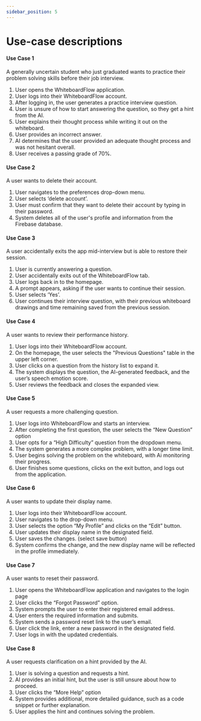 ```yaml
---
sidebar_position: 5
---
```


# Use-case descriptions

#### Use Case 1
A generally uncertain student who just graduated wants to practice their problem solving skills before their job interview.
1. User opens the WhiteboardFlow application.
2. User logs into their WhiteboardFlow account.
3. After logging in, the user generates a practice interview question.
4. User is unsure of how to start answering the question, so they get a hint from the AI.
5. User explains their thought process while writing it out on the whiteboard.
6. User provides an incorrect answer.
7. AI determines that the user provided an adequate thought process and was not hesitant overall.
8. User receives a passing grade of 70%.

#### Use Case 2
A user wants to delete their account.
1. User navigates to the preferences drop-down menu.
2. User selects ‘delete account’.
3. User must confirm that they want to delete their account by typing in their password.
4. System deletes all of the user's profile and information from the Firebase database.

#### Use Case 3
A user accidentally exits the app mid-interview but is able to restore their session.
1. User is currently answering a question.
2. User accidentally exits out of the WhiteboardFlow tab.
3. User logs back in to the homepage.
4. A prompt appears, asking if the user wants to continue their session.
5. User selects ‘Yes’.
6. User continues their interview question, with their previous whiteboard drawings and time remaining saved from the previous session.

#### Use Case 4
A user wants to review their performance history.
1. User logs into their WhiteboardFlow account.
2. On the homepage, the user selects the "Previous Questions" table in the upper left corner.
3. User clicks on a question from the history list to expand it.
4. The system displays the question, the AI-generated feedback, and the user’s speech emotion score.
5. User reviews the feedback and closes the expanded view.

#### Use Case 5
A user requests a more challenging question.
1. User logs into WhiteboardFlow and starts an interview.
2. After completing the first question, the user selects the “New Question” option
3. User opts for a “High Difficulty” question from the dropdown menu.
4. The system generates a more complex problem, with a longer time limit.
5. User begins solving the problem on the whiteboard, with Ai monitoring their progress.
6. User finishes some questions, clicks on the exit button, and logs out from the application.

#### Use Case 6
A user wants to update their display name.
1. User logs into their WhiteboardFlow account.
2. User navigates to the drop-down menu.
3. User selects the option “My Profile” and clicks on the “Edit” button.
4. User updates their display name in the designated field.
5. User saves the changes. (select save button)
6. System confirms the change, and the new display name will be reflected in the profile immediately.

#### Use Case 7
A user wants to reset their password.
1. User opens the WhiteboardFlow application and navigates to the login page
2. User clicks the “Forgot Password” option.
3. System prompts the user to enter their registered email address.
4. User enters the required information and submits.
5. System sends a password reset link to the user’s email.
6. User click the link, enter a new password in the designated field.
7. User logs in with the updated credentials.

#### Use Case 8
A user requests clarification on a hint provided by the AI.
1. User is solving a question and requests a hint.
2. AI provides an initial hint, but the user is still unsure about how to proceed.
3. User clicks the “More Help” option
4. System provides additional, more detailed guidance, such as a code snippet or further explanation.
5. User applies the hint and continues solving the problem.

